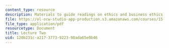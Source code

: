 ```yaml
---
content_type: resource
description: Materials to guide readings on ethics and business ethics.
file: https://ol-ocw-studio-app-production.s3.amazonaws.com/courses/15-269b-literature-ethics-and-authority-fall-2002/120b231ca2173773922398ada65e0b46_lecture2.pdf
file_type: application/pdf
resourcetype: Document
title: Lecture Two
uid: 120b231c-a217-3773-9223-98ada65e0b46
---
```

